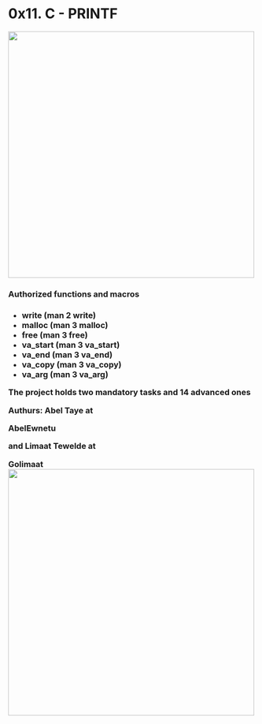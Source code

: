 <h1>0x11. C - PRINTF</h1>

<img src= "https://tinyurl.com/4c9c8f7c" width=500>
<h3>Authorized functions and macros <h3>
<ul>
<li>write (man 2 write)</li>
<li>malloc (man 3 malloc)</li>
<li>free (man 3 free)</li>
<li>va_start (man 3 va_start)</li>
<li>va_end (man 3 va_end)</li>
<li>va_copy (man 3 va_copy)</li>
<li>va_arg (man 3 va_arg)</li>
</ul>
  
  <p> The project holds two mandatory tasks and 14 advanced ones </p>
  <p> Authurs: <strong> Abel Taye </strong> at</p> <a src="https://github.com/AbelEwnetu/printf">AbelEwnetu</a>  <p> and  <strong> Limaat Tewelde </strong> at </p> <a src="https://github.com/Golimaat/Golimaat">Golimaat</a>

<img src="https://img.freepik.com/premium-vector/team-work-concept-illustration-two-young-woman-doing-completing-project-tasks-together-using-laptop_204997-118.jpg?w=2000" width =500>
   



